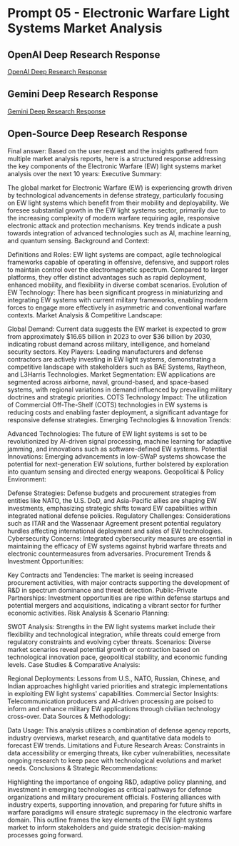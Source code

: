 # Prompt 05 - Electronic Warfare Light Systems Market Analysis

## OpenAI Deep Research Response

[OpenAI Deep Research Response](https://chatgpt.com/share/67a8b549-5cc0-8013-aee4-c69401e122bb)

## Gemini Deep Research Response

[Gemini Deep Research Response](https://docs.google.com/document/d/10qTVN7E_nwpMN6RJb2BzKMJhFLueJSucjGK3aczAscs/edit?usp=sharing)

## Open-Source Deep Research Response

Final answer:
Based on the user request and the insights gathered from multiple market analysis reports, here is a structured response addressing the key components of the Electronic Warfare (EW) light systems market analysis over the next 10 years:
Executive Summary:

The global market for Electronic Warfare (EW) is experiencing growth driven by technological advancements in defense strategy, particularly focusing on EW light systems which benefit from their mobility and deployability. We foresee substantial growth in the EW light systems sector, primarily due to the increasing complexity of modern warfare requiring agile, responsive electronic attack and protection mechanisms. Key trends indicate a push towards integration of advanced technologies such as AI, machine learning, and quantum sensing.
Background and Context:

Definitions and Roles: EW light systems are compact, agile technological frameworks capable of operating in offensive, defensive, and support roles to maintain control over the electromagnetic spectrum. Compared to larger platforms, they offer distinct advantages such as rapid deployment, enhanced mobility, and flexibility in diverse combat scenarios.
Evolution of EW Technology: There has been significant progress in miniaturizing and integrating EW systems with current military frameworks, enabling modern forces to engage more effectively in asymmetric and conventional warfare contexts.
Market Analysis & Competitive Landscape:

Global Demand: Current data suggests the EW market is expected to grow from approximately $16.65 billion in 2023 to over $36 billion by 2030, indicating robust demand across military, intelligence, and homeland security sectors.
Key Players: Leading manufacturers and defense contractors are actively investing in EW light systems, demonstrating a competitive landscape with stakeholders such as BAE Systems, Raytheon, and L3Harris Technologies.
Market Segmentation: EW applications are segmented across airborne, naval, ground-based, and space-based systems, with regional variations in demand influenced by prevailing military doctrines and strategic priorities.
COTS Technology Impact: The utilization of Commercial Off-The-Shelf (COTS) technologies in EW systems is reducing costs and enabling faster deployment, a significant advantage for responsive defense strategies.
Emerging Technologies & Innovation Trends:

Advanced Technologies: The future of EW light systems is set to be revolutionized by AI-driven signal processing, machine learning for adaptive jamming, and innovations such as software-defined EW systems.
Potential Innovations: Emerging advancements in low-SWaP systems showcase the potential for next-generation EW solutions, further bolstered by exploration into quantum sensing and directed energy weapons.
Geopolitical & Policy Environment:

Defense Strategies: Defense budgets and procurement strategies from entities like NATO, the U.S. DoD, and Asia-Pacific allies are shaping EW investments, emphasizing strategic shifts toward EW capabilities within integrated national defense policies.
Regulatory Challenges: Considerations such as ITAR and the Wassenaar Agreement present potential regulatory hurdles affecting international deployment and sales of EW technologies.
Cybersecurity Concerns: Integrated cybersecurity measures are essential in maintaining the efficacy of EW systems against hybrid warfare threats and electronic countermeasures from adversaries.
Procurement Trends & Investment Opportunities:

Key Contracts and Tendencies: The market is seeing increased procurement activities, with major contracts supporting the development of R&D in spectrum dominance and threat detection.
Public-Private Partnerships: Investment opportunities are ripe within defense startups and potential mergers and acquisitions, indicating a vibrant sector for further economic activities.
Risk Analysis & Scenario Planning:

SWOT Analysis: Strengths in the EW light systems market include their flexibility and technological integration, while threats could emerge from regulatory constraints and evolving cyber threats.
Scenarios: Diverse market scenarios reveal potential growth or contraction based on technological innovation pace, geopolitical stability, and economic funding levels.
Case Studies & Comparative Analysis:

Regional Deployments: Lessons from U.S., NATO, Russian, Chinese, and Indian approaches highlight varied priorities and strategic implementations in exploiting EW light systems' capabilities.
Commercial Sector Insights: Telecommunication producers and AI-driven processing are poised to inform and enhance military EW applications through civilian technology cross-over.
Data Sources & Methodology:

Data Usage: This analysis utilizes a combination of defense agency reports, industry overviews, market research, and quantitative data models to forecast EW trends.
Limitations and Future Research Areas: Constraints in data accessibility or emerging threats, like cyber vulnerabilities, necessitate ongoing research to keep pace with technological evolutions and market needs.
Conclusions & Strategic Recommendations:

Highlighting the importance of ongoing R&D, adaptive policy planning, and investment in emerging technologies as critical pathways for defense organizations and military procurement officials. Fostering alliances with industry experts, supporting innovation, and preparing for future shifts in warfare paradigms will ensure strategic supremacy in the electronic warfare domain.
This outline frames the key elements of the EW light systems market to inform stakeholders and guide strategic decision-making processes going forward.

